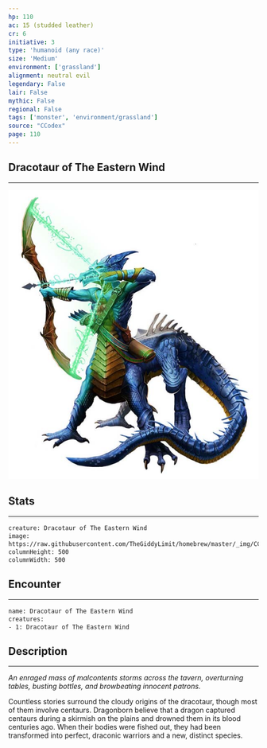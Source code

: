 ```yaml
---
hp: 110
ac: 15 (studded leather)
cr: 6
initiative: 3
type: 'humanoid (any race)'    
size: 'Medium'
environment: ['grassland']
alignment: neutral evil
legendary: False
lair: False
mythic: False
regional: False
tags: ['monster', 'environment/grassland']
source: "CCodex"
page: 110
---
```


## Dracotaur of The Eastern Wind
---

![|600](https://raw.githubusercontent.com/TheGiddyLimit/homebrew/master/_img/CCodex/dracotaur.jpg)

## Stats
---

```statblock
creature: Dracotaur of The Eastern Wind
image: https://raw.githubusercontent.com/TheGiddyLimit/homebrew/master/_img/CCodex/dracotaur_token.png
columnHeight: 500
columnWidth: 500
```

## Encounter
---

```encounter-table
name: Dracotaur of The Eastern Wind
creatures:
- 1: Dracotaur of The Eastern Wind
```

## Description
---
_An enraged mass of malcontents storms across the tavern, overturning tables, busting bottles, and browbeating innocent patrons._

Countless stories surround the cloudy origins of the dracotaur, though most of them involve centaurs. Dragonborn believe that a dragon captured centaurs during a skirmish on the plains and drowned them in its blood centuries ago. When their bodies were fished out, they had been transformed into perfect, draconic warriors and a new, distinct species.





